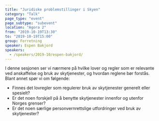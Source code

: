 ```yaml
---
title: "Juridiske problemstillinger i Skyen"
category: "Talk"
page_type: "event"
page_subtype: "subevent"
location: "Agora 2"
from: "2019-10-19T13:30"
to: "2019-10-19T15:00"
group: Forretning
speaker: Espen Bakjord
speakers:
  - /speakers/2019-10/espen-bakjord/
---
```


I denne sesjonen ser vi nærmere på hvilke lover og regler som er relevante ved anskaffelse og bruk av skytjenester, og hvordan reglene bør forstås.
Blant annet spør vi om følgende:
- Finnes det lovregler som regulerer bruk av skytjenester generelt eller spesielt?
- Er det noen forskjell på å benytte skytjenester innenfor og utenfor Norges grenser?
- Er det noen særlige personvernrettslige utfordringer ved bruk av skytjenester?

